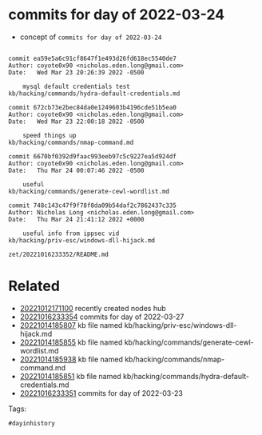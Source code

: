# commits for day of 2022-03-24

- concept of `commits for day of 2022-03-24`

```

commit ea59e5a6c91cf8647f1e493d26fd618ec5540de7
Author: coyote0x90 <nicholas.eden.long@gmail.com>
Date:   Wed Mar 23 20:26:39 2022 -0500

    mysql default credentials test
kb/hacking/commands/hydra-default-credentials.md

commit 672cb73e2bec84da0e1249603b4196cde51b5ea0
Author: coyote0x90 <nicholas.eden.long@gmail.com>
Date:   Wed Mar 23 22:00:18 2022 -0500

    speed things up
kb/hacking/commands/nmap-command.md

commit 6670bf0392d9faac993eeb97c5c9227ea5d924df
Author: coyote0x90 <nicholas.eden.long@gmail.com>
Date:   Thu Mar 24 00:07:46 2022 -0500

    useful
kb/hacking/commands/generate-cewl-wordlist.md

commit 748c143c47f9f78f8da09b54daf2c7862437c335
Author: Nicholas Long <nicholas.eden.long@gmail.com>
Date:   Thu Mar 24 21:41:12 2022 +0000

    useful info from ippsec vid
kb/hacking/priv-esc/windows-dll-hijack.md
```

` zet/20221016233352/README.md `

# Related

- [20221012171100](/zet/20221012171100/README.md) recently created nodes hub
- [20221016233354](/zet/20221016233354/README.md) commits for day of 2022-03-27
- [20221014185807](/zet/20221014185807/README.md) kb file named kb/hacking/priv-esc/windows-dll-hijack.md
- [20221014185855](/zet/20221014185855/README.md) kb file named kb/hacking/commands/generate-cewl-wordlist.md
- [20221014185938](/zet/20221014185938/README.md) kb file named kb/hacking/commands/nmap-command.md
- [20221014185851](/zet/20221014185851/README.md) kb file named kb/hacking/commands/hydra-default-credentials.md
- [20221016233351](/zet/20221016233351/README.md) commits for day of 2022-03-23

Tags:

    #dayinhistory
